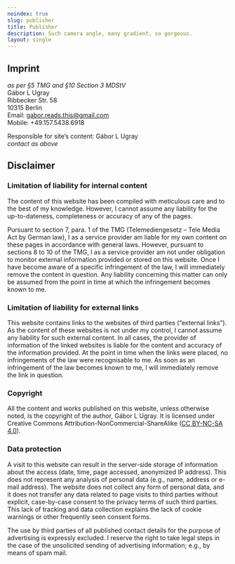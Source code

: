 ```yaml
---
noindex: true
slug: publisher
title: Publisher
description: Such camera angle, many gradient, so gorgeous.
layout: single
---
```


## Imprint

*as per §5 TMG and §10 Section 3 MDStV*  
Gábor L Ugray  
Ribbecker Str. 58  
10315 Berlin  
Email: gabor.reads.this@gmail.com  
Mobile: +49.157.5438.6918  

Responsible for site’s content: Gábor L Ugray  
*contact as above*

## Disclaimer

### Limitation of liability for internal content

The content of this website has been compiled with meticulous care and to the best of my knowledge. However, I cannot assume any liability for the up-to-dateness, completeness or accuracy of any of the pages.

Pursuant to section 7, para. 1 of the TMG (Telemediengesetz – Tele Media Act by German law), I as a service provider am liable for my own content on these pages in accordance with general laws. However, pursuant to sections 8 to 10 of the TMG, I as a service provider am not under obligation to monitor external information provided or stored on this website. Once I have become aware of a specific infringement of the law, I will immediately remove the content in question. Any liability concerning this matter can only be assumed from the point in time at which the infringement becomes known to me.

### Limitation of liability for external links

This website contains links to the websites of third parties (“external links”). As the content of these websites is not under my control, I cannot assume any liability for such external content. In all cases, the provider of information of the linked websites is liable for the content and accuracy of the information provided. At the point in time when the links were placed, no infringements of the law were recognisable to me. As soon as an infringement of the law becomes known to me, I will immediately remove the link in question.

### Copyright

All the content and works published on this website, unless otherwise noted, is the copyright of the author, Gábor L Ugray. It is licensed under Creative Commons Attribution-NonCommercial-ShareAlike ([CC BY-NC-SA 4.0](https://creativecommons.org/licenses/by-nc-sa/4.0/legalcode)).

### Data protection

A visit to this website can result in the server-side storage of information about the access (date, time, page accessed, anonymized IP address). This does not represent any analysis of personal data (e.g., name, address or e-mail address). The website does not collect any form of personal data, and it does not transfer any data related to page visits to third parties without explicit, case-by-case consent to the privacy terms of such third parties. This lack of tracking and data collection explains the lack of cookie warnings or other frequently seen consent forms.

The use by third parties of all published contact details for the purpose of advertising is expressly excluded. I reserve the right to take legal steps in the case of the unsolicited sending of advertising information; e.g., by means of spam mail.
